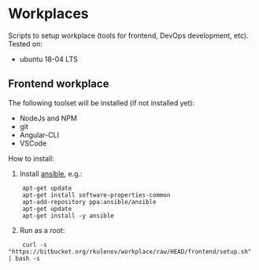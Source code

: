 # Workplaces

Scripts to setup workplace (tools for frontend, DevOps development, etc).
Tested on:

* ubuntu 18-04 LTS

## Frontend workplace

The following toolset will be installed (if not installed yet):

* NodeJs and NPM
* git
* Angular-CLI
* VSCode

How to install:

1. Install [ansible](https://docs.ansible.com/ansible/latest/installation_guide/intro_installation.html), e.g.:
```
    apt-get update
    apt-get install software-properties-common
    apt-add-repository ppa:ansible/ansible
    apt-get update
    apt-get install -y ansible
```
2. Run as a root:
```
    curl -s "https://bitbucket.org/rkulenov/workplace/raw/HEAD/frontend/setup.sh" | bash -s
```